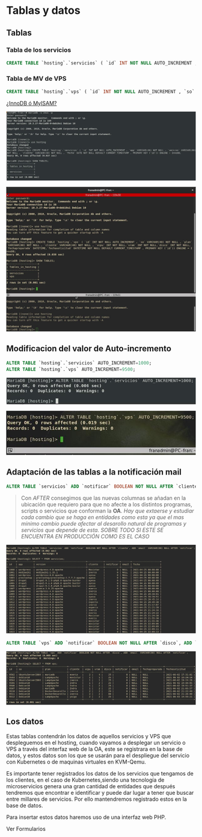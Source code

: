 # Tablas y datos

## Tablas

<!-- ```sql
CREATE TABLE `hosting`.`servicios` ( `id` INT NOT NULL AUTO_INCREMENT , `app` INT NOT NULL , `cliente` INT NOT NULL , `fecha` DATE NOT NULL DEFAULT CURRENT_TIMESTAMP , PRIMARY KEY (`id`)) ENGINE = InnoDB;
``` -->

### Tabla de los servicios

```sql
CREATE TABLE `hosting`.`servicios` ( `id` INT NOT NULL AUTO_INCREMENT , `app` VARCHAR(40) NOT NULL , `version` VARCHAR(80) NOT NULL , `cliente` VARCHAR(40) NOT NULL , `fecha` DATETIME NOT NULL DEFAULT CURRENT_TIMESTAMP , PRIMARY KEY (`id`)) ENGINE = InnoDB;
```

### Tabla de MV de VPS

```sql
CREATE TABLE `hosting`.`vps` ( `id` INT NOT NULL AUTO_INCREMENT , `so` VARCHAR(40) NOT NULL , `plan` VARCHAR(80) NOT NULL , `cliente` VARCHAR(40) NOT NULL , `vcpu` INT NOT NULL,`vram` INT NOT NULL,`disco` INT NOT NULL, `fechapreparada` DATETIME,`fechasolicitud` DATETIME NOT NULL DEFAULT CURRENT_TIMESTAMP , PRIMARY KEY (`id`)) ENGINE = InnoDB;
```
[¿InnoDB ó MyISAM?](https://www.arsys.es/blog/programacion/bases-de-datos/myisam-o-innodb-elige-tu-motor-de-almacenamiento-mysql/)

![imagen](./imagenes/Tablas.jpg)

![imagen](./imagenes/TablaVps.jpg)

## Modificacion del valor de Auto-incremento

```sql
ALTER TABLE `hosting`.`servicios` AUTO_INCREMENT=1000;
ALTER TABLE `hosting`.`vps` AUTO_INCREMENT=9500;
```

![imagen](./imagenes/Tablas2.jpg)

![imagen](./imagenes/autoincrementoVps.jpg)

## Adaptación de las tablas a la notificación mail

```sql
ALTER TABLE `servicios` ADD `notificar` BOOLEAN NOT NULL AFTER `cliente`, ADD `email` VARCHAR(80) NULL AFTER `notificar`;
```

> Con _AFTER_ consegimos que las nuevas columnas se añadan en la ubicación que requiero para que no afecte a los distintos programas, scripts o servicios que conforman la **OA**. _Hay que extaerse y estudiar cada cambio que se haga en entidades como esta ya que el mas minimo cambio puede afectar al desarollo natural de programas y servicios que depende de esta. SOBRE TODO SI ESTE SE ENCUENTRA EN PRODUCCIÓN COMO ES EL CASO_

![imagen](./imagenes/cambiosBBDD.jpg)

```sql
ALTER TABLE `vps` ADD `notificar` BOOLEAN NOT NULL AFTER `disco`, ADD `email` VARCHAR(80) NULL AFTER `notificar`;
```

![imagen](./imagenes/cambiosBBDD2.jpg)


## Los datos

Estas tablas contendrán los datos de aquellos servicios y VPS que despleguemos en el hosting, cuando vayamos a desplegar un servicio o VPS a través del interfaz web de la OA, este se registrara en la base de datos, y estos datos son los que se usarán para el despliegue del servicio con Kubernetes o de maquinas virtuales en KVM-Qemu. 

Es importante tener registrados los datos de los servicios que tengamos de los clientes, en el caso de Kubernetes,siendo una tecnología de microservicios genera una gran cantidad de entidades que después tendremos que encontrar e identificar y puede dar lugar a tener que buscar entre millares de servicios. Por ello mantendremos registrado estos en la base de datos.

Para insertar estos datos haremos uso de una interfaz web PHP.

Ver Formularios